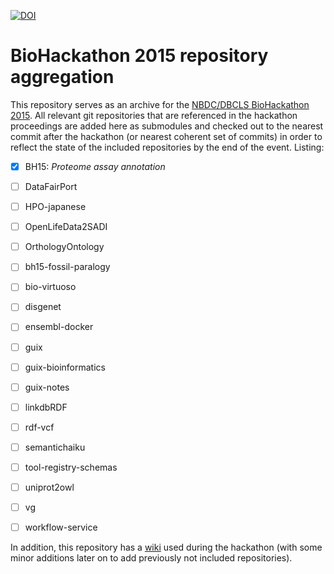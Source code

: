 [![DOI](https://zenodo.org/badge/34372729.svg)](https://zenodo.org/badge/latestdoi/34372729)

# BioHackathon 2015 repository aggregation

This repository serves as an archive for the [NBDC/DBCLS BioHackathon 2015](http://2015.biohackathon.org).
All relevant git repositories that are referenced in the hackathon proceedings are added here as
submodules and checked out to the nearest commit after the hackathon (or nearest coherent set of commits)
in order to reflect the state of the included repositories by the end of the event. Listing:

- [x] BH15: _Proteome assay annotation_
- [ ] DataFairPort
- [ ] HPO-japanese
- [ ] OpenLifeData2SADI
- [ ] OrthologyOntology
- [ ] bh15-fossil-paralogy
- [ ] bio-virtuoso
- [ ] disgenet
- [ ] ensembl-docker
- [ ] guix
- [ ] guix-bioinformatics
- [ ] guix-notes
- [ ] linkdbRDF
- [ ] rdf-vcf
- [ ] semantichaiku
- [ ] tool-registry-schemas
- [ ] uniprot2owl
- [ ] vg
- [ ] workflow-service


In addition, this repository has a [wiki](https://github.com/dbcls/bh15/wiki) used during the hackathon
(with some minor additions later on to add previously not included repositories).

